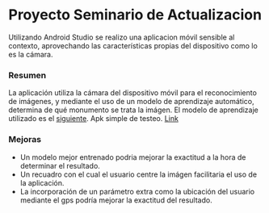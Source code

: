 # Proyecto Seminario de Actualizacion

Utilizando Android Studio se realizo una aplicacion móvil sensible al contexto, aprovechando las características propias del dispositivo como lo es la cámara.

### Resumen

La aplicación utiliza la cámara del dispositivo móvil para el reconocimiento de imágenes, y mediante el uso de un modelo de aprendizaje automático, determina de qué monumento se trata la imágen.
El modelo de aprendizaje utilizado es el [siguiente](https://www.kaggle.com/models/google/landmarks/tensorFlow1/classifier-south-america-v1).
Apk simple de testeo. [Link](https://github.com/Keibord/Clasificador_de_monumentos/releases/tag/Test)

### Mejoras

* Un modelo mejor entrenado podria mejorar la exactitud a la hora de determinar el resultado.
* Un recuadro con el cual el usuario centre la imágen facilitaria el uso de la aplicación.
* La incorporación de un parámetro extra como la ubicación del usuario mediante el gps podría mejorar la exactitud del resultado.
  
